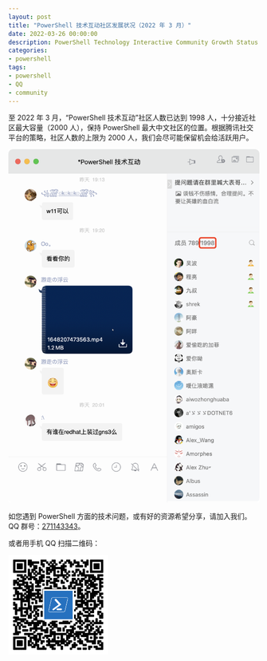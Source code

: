 ```yaml
---
layout: post
title: "PowerShell 技术互动社区发展状况（2022 年 3 月）"
date: 2022-03-26 00:00:00
description: PowerShell Technology Interactive Community Growth Status (March 2022)
categories:
- powershell
tags:
- powershell
- QQ
- community
---
```

至 2022 年 3 月，“PowerShell 技术互动”社区人数已达到 1998 人，十分接近社区最大容量（2000 人），保持 PowerShell 最大中文社区的位置。根据腾讯社交平台的策略，社区人数的上限为 2000 人，我们会尽可能保留机会给活跃用户。

![QQ Group](/img/2022-03-27-powershell-technology-interactive-community-growth-status.png)

如您遇到 PowerShell 方面的技术问题，或有好的资源希望分享，请加入我们。QQ 群号：[271143343](http://url.cn/Jq5bta)。

或者用手机 QQ 扫描二维码：

![QR](/img/qr-qq-group.png)
